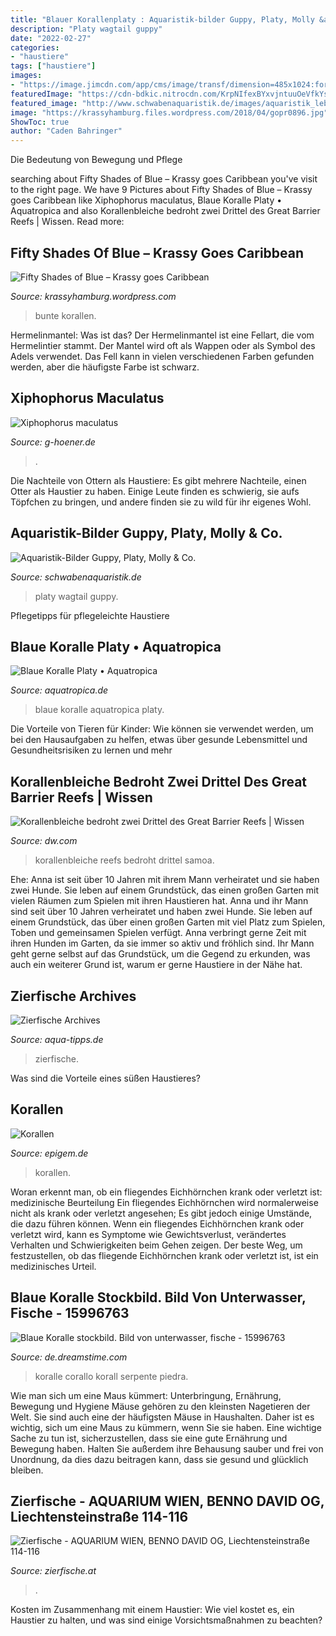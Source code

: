 ```yaml
---
title: "Blauer Korallenplaty : Aquaristik-bilder Guppy, Platy, Molly &amp; Co."
description: "Platy wagtail guppy"
date: "2022-02-27"
categories:
- "haustiere"
tags: ["haustiere"]
images:
- "https://image.jimcdn.com/app/cms/image/transf/dimension=485x1024:format=jpg/path/s2c9f612555f00713/image/i3539bcbca39e3c97/version/1571922997/image.jpg"
featuredImage: "https://cdn-bdkic.nitrocdn.com/KrpNIfexBYxvjntuuOeVfkYsTrEflLKQ/assets/static/optimized/rev-10eb1f6/wp-content/uploads/image-7-300x200.jpeg"
featured_image: "http://www.schwabenaquaristik.de/images/aquaristik_lebendgebaerend/Platy_blau_wagtail-Xiphophorus_maculatus.jpg"
image: "https://krassyhamburg.files.wordpress.com/2018/04/gopr0896.jpg"
ShowToc: true
author: "Caden Bahringer"
---
```



Die Bedeutung von Bewegung und Pflege

	

		
searching about Fifty Shades of Blue – Krassy goes Caribbean you've visit to the right page. We have 9 Pictures about Fifty Shades of Blue – Krassy goes Caribbean like Xiphophorus maculatus, Blaue Koralle Platy • Aquatropica and also Korallenbleiche bedroht zwei Drittel des Great Barrier Reefs | Wissen. Read more:
		
    
## Fifty Shades Of Blue – Krassy Goes Caribbean

<img loading=lazy src="https://krassyhamburg.files.wordpress.com/2018/04/gopr0896.jpg" onerror="this.onerror=null;this.src='https://tse4.mm.bing.net/th?id=OIP.BF2rycBlcvrfw2DQFwLFSAHaFj&amp;pid=15.1';" alt="Fifty Shades of Blue – Krassy goes Caribbean">

_Source: krassyhamburg.wordpress.com_

>bunte korallen. 

	

Hermelinmantel: Was ist das?
Der Hermelinmantel ist eine Fellart, die vom Hermelintier stammt. Der Mantel wird oft als Wappen oder als Symbol des Adels verwendet. Das Fell kann in vielen verschiedenen Farben gefunden werden, aber die häufigste Farbe ist schwarz.

    
## Xiphophorus Maculatus

<img loading=lazy src="http://www.g-hoener.de/wp-content/uploads/2014/06/Korallenplaty_rot_a.jpg" onerror="this.onerror=null;this.src='https://tse4.mm.bing.net/th?id=OIP.5SfjnruV67KYST6B0vEDLAHaE8&amp;pid=15.1';" alt="Xiphophorus maculatus">

_Source: g-hoener.de_

>. 

	

Die Nachteile von Ottern als Haustiere: Es gibt mehrere Nachteile, einen Otter als Haustier zu haben. Einige Leute finden es schwierig, sie aufs Töpfchen zu bringen, und andere finden sie zu wild für ihr eigenes Wohl.

    
## Aquaristik-Bilder Guppy, Platy, Molly &amp; Co.

<img loading=lazy src="http://www.schwabenaquaristik.de/images/aquaristik_lebendgebaerend/Platy_blau_wagtail-Xiphophorus_maculatus.jpg" onerror="this.onerror=null;this.src='https://tse3.mm.bing.net/th?id=OIP.5r6ml7Wn7DFGwQzufQDdDQHaEl&amp;pid=15.1';" alt="Aquaristik-Bilder Guppy, Platy, Molly &amp; Co.">

_Source: schwabenaquaristik.de_

>platy wagtail guppy. 

	

Pflegetipps für pflegeleichte Haustiere

    
## Blaue Koralle Platy • Aquatropica

<img loading=lazy src="https://aquatropica.de/wp-content/uploads/2015/11/Blaue_koralle.jpg" onerror="this.onerror=null;this.src='https://tse1.mm.bing.net/th?id=OIP.lQ32t2LavrNROKY0cOb9YgHaHa&amp;pid=15.1';" alt="Blaue Koralle Platy • Aquatropica">

_Source: aquatropica.de_

>blaue koralle aquatropica platy. 

	

Die Vorteile von Tieren für Kinder: Wie können sie verwendet werden, um bei den Hausaufgaben zu helfen, etwas über gesunde Lebensmittel und Gesundheitsrisiken zu lernen und mehr

    
## Korallenbleiche Bedroht Zwei Drittel Des Great Barrier Reefs | Wissen

<img loading=lazy src="http://www.dw.com/image/18776748_302.jpg" onerror="this.onerror=null;this.src='https://tse3.mm.bing.net/th?id=OIP.1hQ_AK-HfdzXVQCdUVNpoAAAAA&amp;pid=15.1';" alt="Korallenbleiche bedroht zwei Drittel des Great Barrier Reefs | Wissen">

_Source: dw.com_

>korallenbleiche reefs bedroht drittel samoa. 

	

Ehe: Anna ist seit über 10 Jahren mit ihrem Mann verheiratet und sie haben zwei Hunde. Sie leben auf einem Grundstück, das einen großen Garten mit vielen Räumen zum Spielen mit ihren Haustieren hat.
Anna und ihr Mann sind seit über 10 Jahren verheiratet und haben zwei Hunde. Sie leben auf einem Grundstück, das über einen großen Garten mit viel Platz zum Spielen, Toben und gemeinsamen Spielen verfügt. Anna verbringt gerne Zeit mit ihren Hunden im Garten, da sie immer so aktiv und fröhlich sind. Ihr Mann geht gerne selbst auf das Grundstück, um die Gegend zu erkunden, was auch ein weiterer Grund ist, warum er gerne Haustiere in der Nähe hat.

    
## Zierfische Archives

<img loading=lazy src="https://cdn-bdkic.nitrocdn.com/KrpNIfexBYxvjntuuOeVfkYsTrEflLKQ/assets/static/optimized/rev-10eb1f6/wp-content/uploads/image-7-300x200.jpeg" onerror="this.onerror=null;this.src='https://tse3.mm.bing.net/th?id=OIP.JAY2DvgjOEPeNRw5qpK2QgAAAA&amp;pid=15.1';" alt="Zierfische Archives">

_Source: aqua-tipps.de_

>zierfische. 

	

Was sind die Vorteile eines süßen Haustieres?

    
## Korallen

<img loading=lazy src="https://epigem.de/images/main/Blaue-Koralle.jpg" onerror="this.onerror=null;this.src='https://tse3.mm.bing.net/th?id=OIP.f6YFpkrphbLFkOHZgAXRPAHaE8&amp;pid=15.1';" alt="Korallen">

_Source: epigem.de_

>korallen. 

	

Woran erkennt man, ob ein fliegendes Eichhörnchen krank oder verletzt ist: medizinische Beurteilung
Ein fliegendes Eichhörnchen wird normalerweise nicht als krank oder verletzt angesehen; Es gibt jedoch einige Umstände, die dazu führen können. Wenn ein fliegendes Eichhörnchen krank oder verletzt wird, kann es Symptome wie Gewichtsverlust, verändertes Verhalten und Schwierigkeiten beim Gehen zeigen. Der beste Weg, um festzustellen, ob das fliegende Eichhörnchen krank oder verletzt ist, ist ein medizinisches Urteil.

    
## Blaue Koralle Stockbild. Bild Von Unterwasser, Fische - 15996763

<img loading=lazy src="https://thumbs.dreamstime.com/b/blaue-koralle-15996763.jpg" onerror="this.onerror=null;this.src='https://tse2.mm.bing.net/th?id=OIP.o6DdVsYljzzX9BwR49RVrwHaGY&amp;pid=15.1';" alt="Blaue Koralle stockbild. Bild von unterwasser, fische - 15996763">

_Source: de.dreamstime.com_

>koralle corallo korall serpente piedra. 

	

Wie man sich um eine Maus kümmert: Unterbringung, Ernährung, Bewegung und Hygiene
Mäuse gehören zu den kleinsten Nagetieren der Welt. Sie sind auch eine der häufigsten Mäuse in Haushalten. Daher ist es wichtig, sich um eine Maus zu kümmern, wenn Sie sie haben. Eine wichtige Sache zu tun ist, sicherzustellen, dass sie eine gute Ernährung und Bewegung haben. Halten Sie außerdem ihre Behausung sauber und frei von Unordnung, da dies dazu beitragen kann, dass sie gesund und glücklich bleiben.

    
## Zierfische - AQUARIUM WIEN, BENNO DAVID OG, Liechtensteinstraße 114-116

<img loading=lazy src="https://image.jimcdn.com/app/cms/image/transf/dimension=485x1024:format=jpg/path/s2c9f612555f00713/image/i3539bcbca39e3c97/version/1571922997/image.jpg" onerror="this.onerror=null;this.src='https://tse4.mm.bing.net/th?id=OIP.PFBaPjNCao7OJpmR0MWf3QHaE-&amp;pid=15.1';" alt="Zierfische - AQUARIUM WIEN, BENNO DAVID OG, Liechtensteinstraße 114-116">

_Source: zierfische.at_

>. 

	

Kosten im Zusammenhang mit einem Haustier: Wie viel kostet es, ein Haustier zu halten, und was sind einige Vorsichtsmaßnahmen zu beachten?

